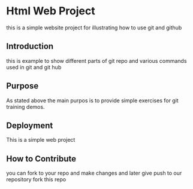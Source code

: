 # Html Web Project
this is a simple website project for illustrating how to use git and github
## Introduction
this is example to show different parts of git repo and various commands used in git and git hub
## Purpose
As stated above the main purpos is to provide simple exercises for git training demos.
## Deployment
This is a simple web project 
## How to Contribute
you can fork to your repo and make changes and later give push to our repository 
fork this repo
